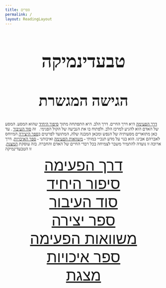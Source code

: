 ```yaml
---
title: ספרים
permalink: /
layout: ReadingLayout
---
```


<div class="the-book">
  <div class="book-about">
    <h1 class="book-title">טבעדינמיקה</h1>
    <h2 class="book-subtitle">הגישה המגשרת</h2>
    <p><a href="/derech-hapeima">דרך הפעימה</a> היא דרך החיים. דרך הלב.
    היא התפתחה מתוך <a href="/sipur-hayahhid">סיפור היחיד</a> שהוא המסע.
    המסע של האדם הוא להגיע למרכז הלב.
    ולפתוח בו את הנביעה של הקול הפנימי.
    &nbsp;&nbsp;זה <a href="/sod-haiibur">סוד העיבור</a> .
    עד כאן מתוארים מסעותיה של הנפש ומכאן המבנה שלה,
    המתועד לפרטים ב<a href="/sefer-yetzira">ספר היצירה</a> המיוחס לאברהם אבינו.
    הוא בנוי על מדע תנכ״י כמותי - <a href="/mishvaot-hapeima">משוואות הפעימה</a>
    ואיכותני - <a href="/rosetta-stone">ספר האיכויות</a>.
    דרך ארוכה זו נועדה להתמיר משבר לצמיחה
    בכל רבדי החיים של האדם והחברה.
    בזה עוסקת <a href="/slideshow">המצגת</a>.
    זו הטבעדינמיקה</p>
  </div>
  
  <div class="books-list">

[דרך הפעימה](/derech-hapeima)
<br/>

[סיפור היחיד](/sipur-hayahhid)
<br/>

[סוד העיבור](/sod-haiibur)
<br/>

[ספר יצירה](/sefer-yetzira)
<br/>

[משוואות הפעימה](/mishvaot-hapeima)
<br/>

[ספר איכויות](/rosetta-stone)
<br/>

[מצגת](/slideshow)

  </div>
</div>


<style lang="scss">
.the-book {
}

.book-about {
  font-family:'Shofar';
  font-weight: normal;
}

.book-title,
.book-subtitle,
.books-list {
  text-align: center;
}

.book-title {
  font-size: 6vw;
}

.book-subtitle {
  font-size: 5vw;
}

.books-list {
  font-size: xxx-large;

  & > p {
    margin: 0;
  }
}
</style>
